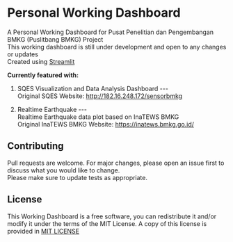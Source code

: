 # Personal Working Dashboard

A Personal Working Dashboard for Pusat Penelitian dan Pengembangan BMKG (Puslitbang BMKG) Project\
This working dashboard is still under development and open to any changes or updates\
Created using [Streamlit](https://streamlit.io/) 

**Currently featured with:**
1. SQES Visualization and Data Analysis Dashboard --- \
    Original SQES Website: <http://182.16.248.172/sensorbmkg>
        
2. Realtime Earthquake --- \
    Realtime Earthquake data plot based on InaTEWS BMKG \
    Original InaTEWS BMKG Website: <https://inatews.bmkg.go.id/>

## Contributing

Pull requests are welcome. For major changes, please open an issue first
to discuss what you would like to change.\
Please make sure to update tests as appropriate.

## License
This Working Dashboard is a free software, you can redistribute it and/or modify it under the terms of the MIT License. 
A copy of this license is provided in [MIT LICENSE](https://github.com/putuhendrawd/Working-Dashboard/blob/main/LICENSE.txt)
